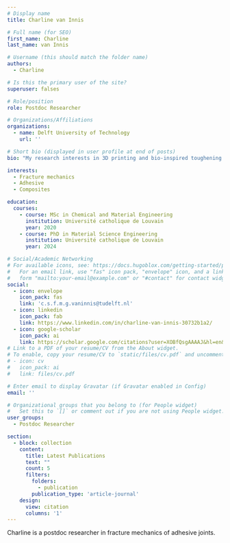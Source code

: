 ```yaml
---
# Display name
title: Charline van Innis

# Full name (for SEO)
first_name: Charline
last_name: van Innis

# Username (this should match the folder name)
authors:
  - Charline

# Is this the primary user of the site?
superuser: falses

# Role/position
role: Postdoc Researcher

# Organizations/Affiliations
organizations:
  - name: Delft University of Technology
    url: ''

# Short bio (displayed in user profile at end of posts)
bio: "My research interests in 3D printing and bio-inspired toughening designs."

interests:
  - Fracture mechanics
  - Adhesive
  - Composites

education:
  courses:
    - course: MSc in Chemical and Material Engineering
      institution: Université catholique de Louvain
      year: 2020
    - course: PhD in Material Science Engineering
      institution: Université catholique de Louvain
      year: 2024

# Social/Academic Networking
# For available icons, see: https://docs.hugoblox.com/getting-started/page-builder/#icons
#   For an email link, use "fas" icon pack, "envelope" icon, and a link in the
#   form "mailto:your-email@example.com" or "#contact" for contact widget.
social:
  - icon: envelope
    icon_pack: fas
    link: 'c.s.f.m.g.vaninnis@tudelft.nl'
  - icon: linkedin
    icon_pack: fab
    link: https://www.linkedin.com/in/charline-van-innis-30732b1a2/
  - icon: google-scholar
    icon_pack: ai
    link: https://scholar.google.com/citations?user=XOBfQsgAAAAJ&hl=en&oi=ao
# Link to a PDF of your resume/CV from the About widget.
# To enable, copy your resume/CV to `static/files/cv.pdf` and uncomment the lines below.
# - icon: cv
#   icon_pack: ai
#   link: files/cv.pdf

# Enter email to display Gravatar (if Gravatar enabled in Config)
email: ''

# Organizational groups that you belong to (for People widget)
#   Set this to `[]` or comment out if you are not using People widget.
user_groups:
  - Postdoc Researcher

section:
  - block: collection
    content:
      title: Latest Publications
      text: ""
      count: 5
      filters:
        folders:
          - publication
        publication_type: 'article-journal'
    design:
      view: citation
      columns: '1'
---
```


Charline is a postdoc researcher in fracture mechanics of adhesive joints.
